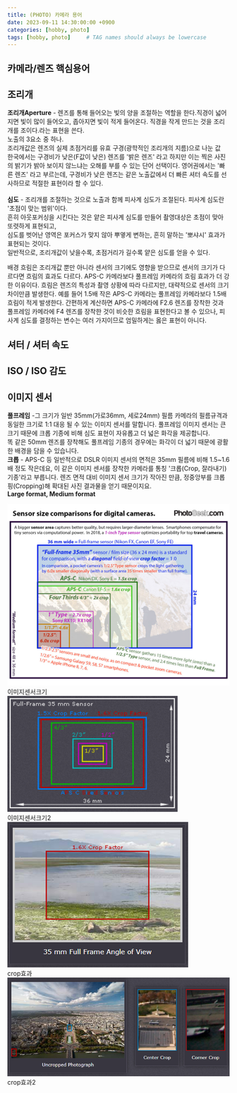 ```yaml
---
title: (PHOTO) 카메라 용어
date: 2023-09-11 14:30:00:00 +0900
categories: [hobby, photo]
tags: [hobby, photo]     # TAG names should always be lowercase
--- 
```


## 카메라/렌즈 핵심용어
## 조리개
**조리개Aperture** - 렌즈를 통해 들어오는 빛의 양을 조절하는 역할을 한다.직경이 넓어지면 빛이 많이 들어오고, 좁아지면 빛이 적게 들어온다.
직경을 작게 만드는 것을 조리개를 조이다.라는 표현을 쓴다. <br/>
노출의 3요소 중 하나.<br/>
조리개값은 렌즈의 실제 초점거리를 유효 구경(광학적인 조리개의 지름)으로 나눈 값<br/>
한국에서는 구경비가 낮은(F값이 낮은) 렌즈를 '밝은 렌즈' 라고 하지만 
이는 찍은 사진의 밝기가 밝아 보이지 않느냐는 오해를 부를 수 있는 단어 선택이다. 
영어권에서는 '빠른 렌즈' 라고 부르는데, 구경비가 낮은 렌즈는 같은 노출값에서 
더 빠른 셔터 속도를 선사하므로 적절한 표현이라 할 수 있다.<br/> <br/>
**심도** - 조리개를 조절하는 것으로 노출과 함께 피사계 심도가 조절된다. 피사계 심도란 '초점이 맞는 범위'이다. <br/>
흔히 아웃포커싱을 시킨다는 것은 얕은 피사계 심도를 만들어 촬영대상은 초점이 맞아 또렷하게 표현되고, <br/>
심도를 벗어난 영역은 포커스가 맞지 않아 뿌옇게 변하는, 흔히 말하는 '뽀샤시' 효과가 표현되는 것이다. <br/>
일반적으로, 조리개값이 낮을수록, 초점거리가 길수록 얕은 심도를 얻을 수 있다.<br/>

배경 흐림은 조리개값 뿐만 아니라 센서의 크기에도 영향을 받으므로 센서의 크기가 다르다면 흐림의 효과도 다르다. 
APS-C 카메라보다 풀프레임 카메라의 흐림 효과가 더 강한 이유이다. 흐림은 렌즈의 특성과 촬영 상황에 따라 다르지만, 대략적으로 센서의 크기 차이만큼 발생한다. 예를 들어 1.5배 작은 APS-C 카메라는 풀프레임 카메라보다 1.5배 흐림이 적게 발생한다. 간편하게 계산하면 APS-C 카메라에 F2.6 렌즈를 장착한 것과 풀프레임 카메라에 F4 렌즈를 장착한 것이 비슷한 흐림을 표현한다고 볼 수 있으나, 피사계 심도를 결정하는 변수는 여러 가지이므로 엄밀하게는 옳은 표현이 아니다.

## 셔터 / 셔터 속도
## ISO / ISO 감도
## 이미지 센서
**풀프레임** -그 크기가 일반 35mm(가로36mm, 세로24mm) 필름 카메라의 필름규격과 동일한 크기로 1:1 대응 될 수 있는 이미지 센서를 말합니다.
풀프레임 이미지 센서는 큰 크기 때문에 크롭 기종에 비해 심도 표현이 자유롭고 더 넓은 화각을 제공합니다.<br/> 
똑 같은 50mm 렌즈를 장착해도 풀프레임 기종의 경우에는 화각이 더 넓기 때문에 광활한 배경을 담을 수 있습니다.<br/>
**크롭** - APS-C 등 일반적으로 DSLR 이미지 센서의 면적은 35mm 필름에 비해 1.5~1.6배 정도 작은데요, 이 같은 이미지 센서를 장착한 카메라를 통칭 '크롭(Crop, 잘라내기) 기종'라고 부릅니다. 렌즈 면적 대비 이미지 센서 크기가 작아진 만큼, 정중앙부를 크롭핑(Cropping)해 확대된 사진 결과물을 얻기 때문이지요.<br/>
**Large format, Medium format**
<figure style="margin-left: auto; margin-right: auto; display: block;">
    <img src="/assets/img/Camera-sensor-sizes-2018-PhotoSeek.jpg" alt="company"> <figcaption>이미지센서크기</figcaption>
    <img src="/assets/img/overviewsensorsize.png" alt="company"> <figcaption>이미지센서크기2</figcaption>
    <img src="/assets/img/fullframevscrop.png" alt="company"> <figcaption>crop효과</figcaption>
    <img src="/assets/img/crop.PNG" alt="company"> <figcaption>crop효과2</figcaption>
</figure>